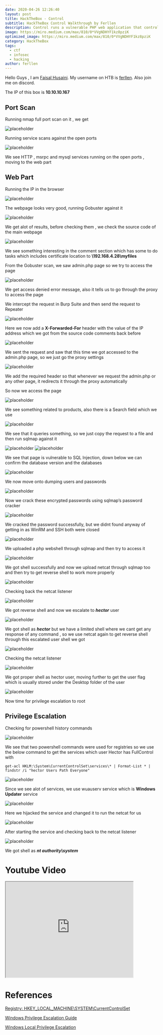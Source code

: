 ```yaml
---
date: 2020-04-26 12:26:40
layout: post
title: HackTheBox - Control
subtitle: HackTheBox Control Walkthrough by Ferllen
description: Control runs a vulnerable PHP web application that controls access to the admin page by checking the X-Forwarded-For HTTP header. By adding the X-Forwarded-For HTTP header with the right IP address we can access the admin page and exploit an SQL injection to write a webshell and get RCE. After pivoting to another user with the credentials found in the MySQL database, we get SYSTEM access by modifying an existing service configuration from the registry. 
image: https://miro.medium.com/max/810/0*VVgNDHYF1kz8pziK
optimized_image: https://miro.medium.com/max/810/0*VVgNDHYF1kz8pziK
category: HackTheBox
tags:
  - ctf
  - infosec
  - hacking
author: ferllen
---
```


Hello Guys , I am <a href="https://twitter.com/_kNgF">Faisal Husaini</a>. My username on HTB is <a href="https://www.hackthebox.eu/home/users/profile/7404">ferllen</a>. Also join me on discord.

The IP of this box is **10.10.10.167**

## Port Scan

Running nmap full port scan on it , we get

![placeholder](https://miro.medium.com/max/573/1*PBjKRxFLzWk3b2Fdwo3NeA.png "Large example image")

Running service scans against the open ports

![placeholder](https://miro.medium.com/max/810/1*YTyrUYDlE4hI-jpwL2HX6w.png "Large example image")

We see HTTP , msrpc and mysql services running on the open ports , moving to the web part

## Web Part

Running the IP in the browser

![placeholder](https://miro.medium.com/max/573/1*znXUj8Vjwg90-9N5dsK-ag.png "Large example image")

The webpage looks very good, running Gobuster against it

![placeholder](https://miro.medium.com/max/810/1*W0z6I1I2pcjq30Jf7gSfKg.png "Large example image")

We get alot of results, before checking them , we check the source code of the main webpage

![placeholder](https://miro.medium.com/max/573/1*BqolBlaj_TVfx-UgcIKCCw.png "Large example image")

We see something interesting in the comment section which has some to do tasks which includes certificate location to **\\192.168.4.28\myfiles**

From the Gobuster scan, we saw admin.php page so we try to access the page

![placeholder](https://miro.medium.com/max/573/1*pnSwvS0dd7nhkj4Fwm36xg.png "Large example image")

We get access denied error message, also it tells us to go through the proxy to access the page

We intercept the request in Burp Suite and then send the request to Repeater

![placeholder](https://miro.medium.com/max/810/1*RDQY6pguOCjSIrKZiCbkAg.png "Large example image")

Here we now add a **X-Forwarded-For** header with the value of the IP address which we got from the source code comments back before

![placeholder](https://miro.medium.com/max/810/1*6qtfQMovzuIUZR7v7lfHbQ.png "Large example image")

We sent the request and saw that this time we got accessed to the admin.php page, so we just go the proxy settings

![placeholder](https://miro.medium.com/max/810/1*jCksez1zZ6a0MCXQ62_bow.png "Large example image")

We add the required header so that whenever we request the admin.php or any other page, it redirects it through the proxy automatically

So now we access the page

![placeholder](https://miro.medium.com/max/810/1*7fIX2HXnS-OO4gyV7U20_Q.png "Large example image")

We see something related to products, also there is a Search field which we use

![placeholder](https://miro.medium.com/max/810/1*pUyTa7dlxOY6AXCilozgdQ.png "Large example image")

We see that it queries something, so we just copy the request to a file and then run sqlmap against it

![placeholder](https://miro.medium.com/max/810/1*-Zq7bdu2pRUYI89Tozha8Q.png "Large example image")
![placeholder](https://miro.medium.com/max/810/1*5Nk83PYj1D7y4zbKN9qFvA.png "Large example image")

We see that page is vulnerable to SQL Injection, down below we can confirm the database version and the databases

![placeholder](https://miro.medium.com/max/459/1*GYc8EdqS1rV8LoqX9SXeVg.png "Large example image")

We now move onto dumping users and passwords

![placeholder](https://miro.medium.com/max/810/1*tnuiEMOzKoP2kVUwdcg5JQ.png "Large example image")

Now we crack these encrypted passwords using sqlmap’s password cracker

![placeholder](https://miro.medium.com/max/573/1*BeOIL64qvCYQFzpXhlbt5A.png "Large example image")

We cracked the password successfully, but we didnt found anyway of getting in as WinRM and SSH both were closed

![placeholder](https://miro.medium.com/max/810/1*v3jclkAvZZCinuJRk5cauA.png "Large example image")

We uploaded a php webshell through sqlmap and then try to access it

![placeholder](https://miro.medium.com/max/494/1*F9SrX3uzOL-RRu8hciy6nw.png "Large example image")

We got shell successfully and now we upload netcat through sqlmap too and then try to get reverse shell to work more properly

![placeholder](https://miro.medium.com/max/810/1*rHvcBqekcgJPu8_YGMCsoA.png "Large example image")

Checking back the netcat listener

![placeholder](https://miro.medium.com/max/494/1*qZFAdZf6T_2Z4FWN4EVYnA.png "Large example image")

We got reverse shell and now we escalate to ***hector*** user

![placeholder](https://miro.medium.com/max/573/1*HgR7RI6201pm6KC9Z_DfXQ.png "Large example image")

We got shell as ***hector*** but we have a limited shell where we cant get any response of any command , so we use netcat again to get reverse shell through this escalated user shell we got

![placeholder](https://miro.medium.com/max/573/1*dBIfgqRKjdc60hGYjYJ9-A.png "Large example image")

Checking the netcat listener

![placeholder](https://miro.medium.com/max/494/1*skaMIjisI1YJXLQviWeiOg.png "Large example image")

We got proper shell as hector user, moving further to get the user flag which is usually stored under the Desktop folder of the user

![placeholder](https://miro.medium.com/max/494/1*D9N420qDwFKJQcGHZCt1Ng.png "Large example image")

Now time for privilege escalation to root

## Privilege Escalation

Checking for powershell history commands

![placeholder](https://miro.medium.com/max/573/1*Uw12KPGfGnM6_3IoYy0WJw.png "Large example image")

We see that two powershell commands were used for registries so we use the below command to get the services which user Hector has FullControl with

`get-acl HKLM:\System\CurrentControlSet\services\* | Format-List * | findstr /i "hector Users Path Everyone"`

![placeholder](https://miro.medium.com/max/810/1*pKH6cdcpJcrzRcBTgebHow.png "Large example image")

Since we see alot of services, we use wuauserv service which is **Windows Updater** service

![placeholder](https://miro.medium.com/max/810/1*_I0crVKCf4nyVtommAdeGQ.png "Large example image")

Here we hijacked the service and changed it to run the netcat for us

![placeholder](https://miro.medium.com/max/494/1*UUobjJ4vpPN-AxQacQF6Wg.png "Large example image")

After starting the service and checking back to the netcat listener

![placeholder](https://miro.medium.com/max/494/1*7us7pUKeufCulxiUVMI3Kg.png "Large example image")

We got shell as ***nt authority\system***

# Youtube Video

 <iframe width="420" height="315" src="https://www.youtube.com/embed/_ynBlMqLWqU?autoplay=1"></iframe> 

# References

<a href="https://renenyffenegger.ch/notes/Windows/registry/tree/HKEY_LOCAL_MACHINE/System/CurrentControlSet/index">Registry: HKEY_LOCAL_MACHINE\SYSTEM\CurrentControlSet</a>

<a href="https://www.absolomb.com/2018-01-26-Windows-Privilege-Escalation-Guide/">Windows Privilege Escalation Guide</a>

<a href="https://book.hacktricks.xyz/windows/windows-local-privilege-escalation">Windows Local Privilege Escalation</a>









